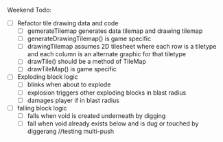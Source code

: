 Weekend Todo:
- [ ] Refactor tile drawing data and code
  - [ ] gemerateTilemap generates data tilemap and drawing tilemap
  - [ ] generateDrawingTilemap() is game specific
  - [ ] drawingTilemap assumes 2D tilesheet where each row is a tiletype and each column is an alternate graphic for that tiletype
  - [ ] drawTile() should be a method of TileMap
  - [ ] drawTileMap() is game specific
- [ ] Exploding block logic
  - [ ] blinks when about to explode
  - [ ] explosion triggers other exploding blocks in blast radius
  - [ ] damages player if in blast radius
- [ ] falling block logic
  - [ ] falls when void is created underneath by digging
  - [ ] fall when void already exists below and is dug or touched by diggerang
//testing multi-push
